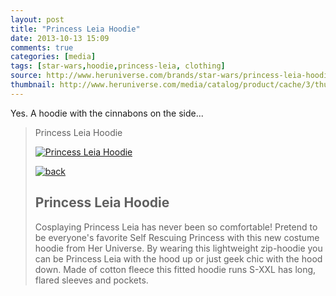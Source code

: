 ```yaml
---
layout: post
title: "Princess Leia Hoodie"
date: 2013-10-13 15:09
comments: true
categories: [media]
tags: [star-wars,hoodie,princess-leia, clothing]
source: http://www.heruniverse.com/brands/star-wars/princess-leia-hoodie.html
thumbnail: http://www.heruniverse.com/media/catalog/product/cache/3/thumbnail/68x68/9df78eab33525d08d6e5fb8d27136e95/h/u/hun_sw_leia_hoodie_2.png
---
```

Yes. A hoodie with the cinnabons on the side...


> Princess Leia Hoodie
> 
> [![Princess Leia Hoodie](http://www.heruniverse.com/media/catalog/product/cache/3/image/398x398/9df78eab33525d08d6e5fb8d27136e95/h/u/hun_sw_leia_hoodie_front_copy.png "Princess Leia Hoodie")](http://www.heruniverse.com/media/catalog/product/cache/3/image/9df78eab33525d08d6e5fb8d27136e95/h/u/hun_sw_leia_hoodie_front_copy.png)
> 
> [![back](http://www.heruniverse.com/media/catalog/product/cache/3/thumbnail/68x68/9df78eab33525d08d6e5fb8d27136e95/h/u/hun_sw_leia_hoodie_2.png)](http://www.heruniverse.com/media/catalog/product/cache/3/image/9df78eab33525d08d6e5fb8d27136e95/h/u/hun_sw_leia_hoodie_2.png "back")
> 
> Princess Leia Hoodie
> --------------------
> 
> Cosplaying Princess Leia has never been so comfortable! Pretend to be everyone's favorite Self Rescuing Princess with this new costume hoodie from Her Universe. By wearing this lightweight zip-hoodie you can be Princess Leia with the hood up or just geek chic with the hood down. Made of cotton fleece this fitted hoodie runs S-XXL has long, flared sleeves and pockets.

